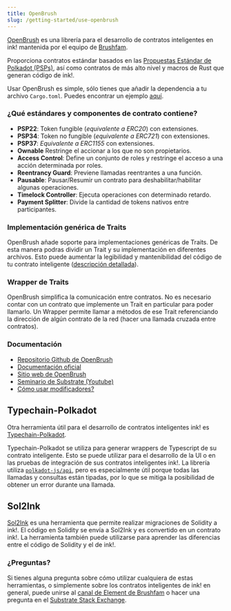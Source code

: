 ```yaml
---
title: OpenBrush
slug: /getting-started/use-openbrush
---
```


[OpenBrush] es una librería para el desarrollo de contratos inteligentes en ink! mantenida por el equipo de [Brushfam](https://brushfam.io/).

Proporciona contratos estándar basados en las [Propuestas Estándar de Polkadot (PSPs)](https://github.com/w3f/PSPs), así como contratos de más alto nivel y macros de Rust que generan código de ink!.

Usar OpenBrush es simple, sólo tienes que añadir la dependencia a tu archivo `Cargo.toml`. Puedes encontrar un ejemplo [aquí](https://docs.openbrush.io/smart-contracts/overview).

### ¿Qué estándares y componentes de contrato contiene?

- **PSP22**: Token fungible (*equivalente a ERC20*) con extensiones.
- **PSP34**: Token no fungible (*equivalente a ERC721*) con extensiones.
- **PSP37**: *Equivalente a ERC1155* con extensiones.
- **Ownable** Restringe el accionar a los que no son propietarios.
- **Access Control**: Define un conjunto de roles y restringe el acceso a una acción determinada por roles.
- **Reentrancy Guard**: Previene llamadas reentrantes a una función.
- **Pausable**: Pausar/Resumir un contrato para deshabilitar/habilitar algunas operaciones.
- **Timelock Controller**: Ejecuta operaciones con determinado retardo.
- **Payment Splitter**: Divide la cantidad de tokens nativos entre participantes.

### Implementación genérica de Traits

OpenBrush añade soporte para implementaciones genéricas de Traits. De esta manera podras dividir un Trait y su implementación en diferentes archivos. Esto puede aumentar la legibilidad y mantenibilidad del código de tu contrato inteligente ([descripción detallada](https://github.com/727-Ventures/openbrush-contracts/blob/main/docs/docs/smart-contracts/example/setup_project.md)).

### Wrapper de Traits

OpenBrush simplifica la comunicación entre contratos. No es necesario contar con un contrato que implemente un Trait en particular para poder llamarlo. Un Wrapper permite llamar a métodos de ese Trait referenciando la dirección de algún contrato de la red (hacer una llamada cruzada entre contratos).

### Documentación

- [Repositorio Github de OpenBrush](https://github.com/727-Ventures/openbrush-contracts)
- [Documentación oficial](https://docs.openbrush.io/)
- [Sitio web de OpenBrush](https://openbrush.io/)
- [Seminario de Substrate (Youtube)](https://www.youtube.com/watch?v=I5OFGNVvzOc)
- [Cómo usar modificadores?](https://medium.com/supercolony/how-to-use-modifiers-for-ink-smart-contracts-using-openbrush-7a9e53ba1c76)

## Typechain-Polkadot

Otra herramienta útil para el desarrollo de contratos inteligentes ink! es [Typechain-Polkadot](https://github.com/727-Ventures/typechain-polkadot).

Typechain-Polkadot se utiliza para generar wrappers de Typescript de su contrato inteligente. Esto se puede utilizar para el desarrollo de la UI o en las pruebas de integración de sus contratos inteligentes ink!. La librería utiliza [`polkadot-js/api`](https://github.com/polkadot-js/api), pero es especialmente útil porque todas las llamadas y consultas están tipadas, por lo que se mitiga la posibilidad de obtener un error durante una llamada.

## Sol2Ink

[Sol2Ink](https://github.com/727-Ventures/sol2ink) es una herramienta que permite realizar migraciones de Solidity a ink!. El código en Solidity se envía a Sol2Ink y es convertido en un contrato ink!. La herramienta también puede utilizarse para aprender las diferencias entre el código de Solidity y el de ink!.

### ¿Preguntas?

Si tienes alguna pregunta sobre cómo utilizar cualquiera de estas herramientas, o simplemente sobre los contratos inteligentes de ink! en general, puede unirse al [canal de Element de Brushfam](https://matrix.to/#/!utTuYglskDvqRRMQta:matrix.org?via=matrix.org&via=t2bot.io&via=web3.foundation) o hacer una pregunta en el [Substrate Stack Exchange](https://substrate.stackexchange.com/).

[OpenBrush]: https://github.com/727-Ventures/openbrush-contracts
[PSPs]: https://github.com/w3f/PSPs